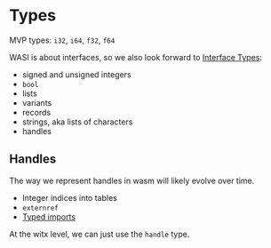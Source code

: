 # Types

MVP types: `i32`, `i64`, `f32`, `f64`

WASI is about interfaces, so we also look forward to
[Interface Types](https://github.com/WebAssembly/interface-types/blob/master/proposals/interface-types/Explainer.md#lifting-and-lowering-instructions):

 - signed and unsigned integers
 - `bool`
 - lists
 - variants
 - records
 - strings, aka lists of characters
 - handles

## Handles

The way we represent handles in wasm will likely evolve over time.
 - Integer indices into tables
 - `externref`
 - [Typed imports](https://github.com/WebAssembly/proposal-type-imports)

At the witx level, we can just use the `handle` type.
